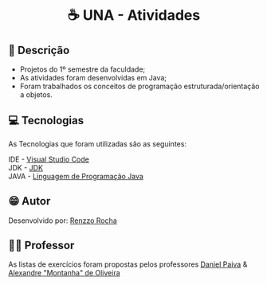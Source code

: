 <h1 align="center"> ☕ UNA - Atividades

<h2 id=descricao> 📜 Descrição</h2>

- Projetos do 1º semestre da faculdade;
- As atividades foram desenvolvidas em Java;
- Foram trabalhados os conceitos de programação estruturada/orientação a objetos.

<h2 id=tecnologias> 💻 Tecnologias </h2>

As Tecnologias que foram utilizadas são as seguintes: 

IDE - <a href="https://code.visualstudio.com/download">Visual Studio Code</a>
<br>
JDK - <a href= "https://download.oracle.com/java/20/latest/jdk-20_linux-aarch64_bin.tar.gz (sha256)">JDK</a> 
<br>
JAVA - <a href="https://www.java.com/pt-BR/">Linguagem de Programação Java</a>

<h2 id=autor> 😁 Autor </h2>

Desenvolvido por: <a href="github.com/renzzodev" target="_blank">Renzzo Rocha</a>

<h2 id=Professor> 👨‍🏫 Professor </h2>

As listas de exercícios foram propostas pelos professores <a href="https://github.com/danhpaiva">Daniel Paiva</a> & <a href="https://github.com/alexmontanha" target="_blank">Alexandre "Montanha" de Oliveira</a>

